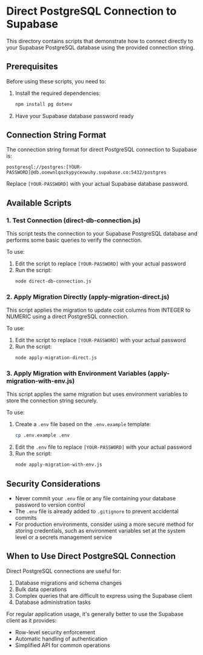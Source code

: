 # Direct PostgreSQL Connection to Supabase

This directory contains scripts that demonstrate how to connect directly to your Supabase PostgreSQL database using the provided connection string.

## Prerequisites

Before using these scripts, you need to:

1. Install the required dependencies:
   ```bash
   npm install pg dotenv
   ```

2. Have your Supabase database password ready

## Connection String Format

The connection string format for direct PostgreSQL connection to Supabase is:

```
postgresql://postgres:[YOUR-PASSWORD]@db.ooewnlqozkypyceowuhy.supabase.co:5432/postgres
```

Replace `[YOUR-PASSWORD]` with your actual Supabase database password.

## Available Scripts

### 1. Test Connection (direct-db-connection.js)

This script tests the connection to your Supabase PostgreSQL database and performs some basic queries to verify the connection.

To use:
1. Edit the script to replace `[YOUR-PASSWORD]` with your actual password
2. Run the script:
   ```bash
   node direct-db-connection.js
   ```

### 2. Apply Migration Directly (apply-migration-direct.js)

This script applies the migration to update cost columns from INTEGER to NUMERIC using a direct PostgreSQL connection.

To use:
1. Edit the script to replace `[YOUR-PASSWORD]` with your actual password
2. Run the script:
   ```bash
   node apply-migration-direct.js
   ```

### 3. Apply Migration with Environment Variables (apply-migration-with-env.js)

This script applies the same migration but uses environment variables to store the connection string securely.

To use:
1. Create a `.env` file based on the `.env.example` template:
   ```bash
   cp .env.example .env
   ```
2. Edit the `.env` file to replace `[YOUR-PASSWORD]` with your actual password
3. Run the script:
   ```bash
   node apply-migration-with-env.js
   ```

## Security Considerations

- Never commit your `.env` file or any file containing your database password to version control
- The `.env` file is already added to `.gitignore` to prevent accidental commits
- For production environments, consider using a more secure method for storing credentials, such as environment variables set at the system level or a secrets management service

## When to Use Direct PostgreSQL Connection

Direct PostgreSQL connections are useful for:

1. Database migrations and schema changes
2. Bulk data operations
3. Complex queries that are difficult to express using the Supabase client
4. Database administration tasks

For regular application usage, it's generally better to use the Supabase client as it provides:
- Row-level security enforcement
- Automatic handling of authentication
- Simplified API for common operations
